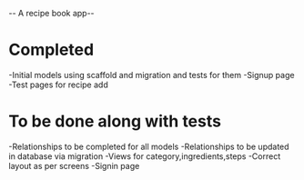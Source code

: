 -- A recipe book app--

# Completed
-Initial models using scaffold and migration and tests for them
-Signup page
-Test pages for recipe add

# To be done along with tests
-Relationships to be completed for all models
-Relationships to be updated in database via migration
-Views for category,ingredients,steps
-Correct layout as per screens
-Signin page

